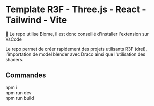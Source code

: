 # Template R3F - Three.js - React - Tailwind - Vite  

🚨 Le repo utilise Biome, il est donc conseillé d'installer l'extension sur VsCode 

Le repo permet de créer rapidement des projets utilisants R3F (drei), l'importation de model blender avec Draco ainsi que l'utilisation des shaders.  

## Commandes 
npm i  
npm run dev  
npm run build   
